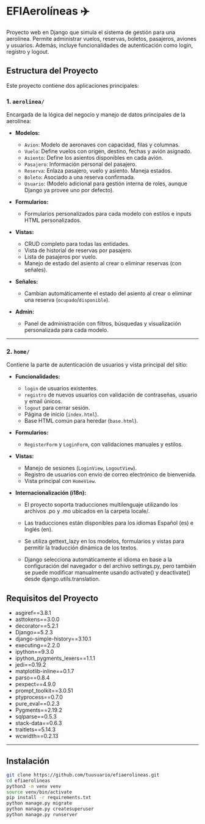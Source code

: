 # EFIAerolíneas ✈️

Proyecto web en Django que simula el sistema de gestión para una aerolínea. Permite administrar vuelos, reservas, boletos, pasajeros, aviones y usuarios. Además, incluye funcionalidades de autenticación como login, registro y logout.

## Estructura del Proyecto

Este proyecto contiene dos aplicaciones principales:

### 1. `aerolinea/`

Encargada de la lógica del negocio y manejo de datos principales de la aerolínea:

- **Modelos:**
  - `Avion`: Modelo de aeronaves con capacidad, filas y columnas.
  - `Vuelo`: Define vuelos con origen, destino, fechas y avión asignado.
  - `Asiento`: Define los asientos disponibles en cada avión.
  - `Pasajero`: Información personal del pasajero.
  - `Reserva`: Enlaza pasajero, vuelo y asiento. Maneja estados.
  - `Boleto`: Asociado a una reserva confirmada.
  - `Usuario`: (Modelo adicional para gestión interna de roles, aunque Django ya provee uno por defecto).

- **Formularios:**
  - Formularios personalizados para cada modelo con estilos e inputs HTML personalizados.

- **Vistas:**
  - CRUD completo para todas las entidades.
  - Vista de historial de reservas por pasajero.
  - Lista de pasajeros por vuelo.
  - Manejo de estado del asiento al crear o eliminar reservas (con señales).

- **Señales:**
  - Cambian automáticamente el estado del asiento al crear o eliminar una reserva (`ocupado`/`disponible`).

- **Admin:**
  - Panel de administración con filtros, búsquedas y visualización personalizada para cada modelo.

---

### 2. `home/`

Contiene la parte de autenticación de usuarios y vista principal del sitio:

- **Funcionalidades:**
  - `login` de usuarios existentes.
  - `registro` de nuevos usuarios con validación de contraseñas, usuario y email únicos.
  - `logout` para cerrar sesión.
  - Página de inicio (`index.html`).
  - Base HTML común para heredar (`base.html`).

- **Formularios:**
  - `RegisterForm` y `LoginForm`, con validaciones manuales y estilos.

- **Vistas:**
  - Manejo de sesiones (`LoginView`, `LogoutView`).
  - Registro de usuarios con envío de correo electrónico de bienvenida.
  - Vista principal con `HomeView`.

- **Internacionalización (i18n):**

    - El proyecto soporta traducciones multilenguaje utilizando los archivos .po y .mo ubicados en la carpeta locale/.

    - Las traducciones están disponibles para los idiomas Español (es) e Inglés (en).

    - Se utiliza gettext_lazy en los modelos, formularios y vistas para permitir la traducción dinámica de los textos.

    - Django selecciona automáticamente el idioma en base a la configuración del navegador o del archivo settings.py, pero también se puede modificar manualmente usando activate() y deactivate() desde django.utils.translation.

## Requisitos del Proyecto

- asgiref==3.8.1
- asttokens==3.0.0
- decorator==5.2.1
- Django==5.2.3
- django-simple-history==3.10.1
- executing==2.2.0
- ipython==9.3.0
- ipython_pygments_lexers==1.1.1
- jedi==0.19.2
- matplotlib-inline==0.1.7
- parso==0.8.4
- pexpect==4.9.0
- prompt_toolkit==3.0.51
- ptyprocess==0.7.0
- pure_eval==0.2.3
- Pygments==2.19.2
- sqlparse==0.5.3
- stack-data==0.6.3
- traitlets==5.14.3
- wcwidth==0.2.13

---

## Instalación

```bash
git clone https://github.com/tuusuario/efiaerolineas.git
cd efiaerolineas
python3 -m venv venv
source venv/bin/activate
pip install -r requirements.txt
python manage.py migrate
python manage.py createsuperuser
python manage.py runserver
